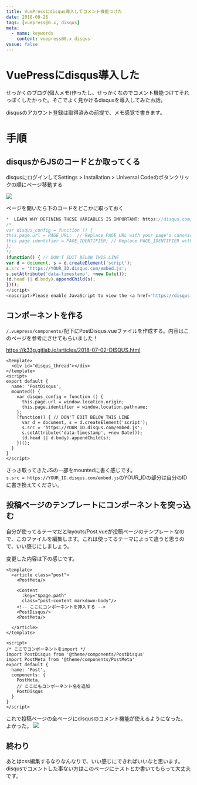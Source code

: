 ```yaml
---
title: VuePressにdisqus導入してコメント機能つけた
date: 2018-09-26
tags: [vuepress@0.x, disqus]
meta:
  - name: keywords
    content: vuepress@0.x disqus
vssue: false
---
```


# VuePressにdisqus導入した

せっかくのブログ(個人メモ)作ったし、せっかくなのでコメント機能つけてそれっぽくしたかった。そこでよく見かけるdisqusを導入してみたお話。

disqusのアカウント登録は取得済みの前提で、メモ感覚で書きます。

# 手順

## disqusからJSのコードとか取ってくる

disqusにログインしてSettings > Installation > Universal Codeのボタンクリックの順にページ移動する

<img src="/assets/img/disqus_01.png">

ページを開いたら下のコードをどこかに取っておく
```js
*  LEARN WHY DEFINING THESE VARIABLES IS IMPORTANT: https://disqus.com/admin/universalcode/#configuration-variables*/
/*
var disqus_config = function () {
this.page.url = PAGE_URL;  // Replace PAGE_URL with your page's canonical URL variable
this.page.identifier = PAGE_IDENTIFIER; // Replace PAGE_IDENTIFIER with your page's unique identifier variable
};
*/
(function() { // DON'T EDIT BELOW THIS LINE
var d = document, s = d.createElement('script');
s.src = 'https://YOUR_ID.disqus.com/embed.js';
s.setAttribute('data-timestamp', +new Date());
(d.head || d.body).appendChild(s);
})();
</script>
<noscript>Please enable JavaScript to view the <a href="https://disqus.com/?ref_noscript">comments powered by Disqus.</a></noscript>

```


## コンポーネントを作る
`/.vuepress/components/`配下にPostDisqus.vueファイルを作成する。内容はこのページを参考にさせてもらいました！

https://k33g.gitlab.io/articles/2018-07-02-DISQUS.html

``` vue
<template>
  <div id="disqus_thread"></div>
</template>
<script>
export default {
  name: 'PostDisqus',
  mounted() {
    var disqus_config = function () {
      this.page.url = window.location.origin;  
      this.page.identifier = window.location.pathname; 
    };
    (function() { // DON'T EDIT BELOW THIS LINE
      var d = document, s = d.createElement('script');
      s.src = 'https://YOUR_ID.disqus.com/embed.js';
      s.setAttribute('data-timestamp', +new Date());
      (d.head || d.body).appendChild(s);
    })();
  }
}
</script>
```
さっき取ってきたJSの一部をmountedに書く感じです。  
`s.src = https://YOUR_ID.disqus.com/embed.js`のYOUR_IDの部分は自分のIDに書き換えてください。


## 投稿ページのテンプレートにコンポーネントを突っ込む

自分が使ってるテーマだとlayouts/Post.vueが投稿ページのテンプレートなので、このファイルを編集します。これは使ってるテーマによって違うと思うので、いい感じにしましょう。

変更した内容は下の感じです。

```vue
<template>
  <article class="post">
    <PostMeta/>

    <Content
      :key="$page.path"
      class="post-content markdown-body"/>
    <!-- ここにコンポーネントを挿入する -->
    <PostDisqus/>
    <PostMeta/>

  </article>
</template>

<script>
/* ここでコンポーネントをimport */
import PostDisqus from '@theme/components/PostDisqus'
import PostMeta from '@theme/components/PostMeta'
export default {
  name: 'Post',
  components: {
    PostMeta,
    // ここにもコンポーネント名を追加
    PostDisqus
  }
}
</script>
```

これで投稿ページの全ページにdisqusのコメント機能が使えるようになった。よかった。
<img src="/assets/img/disqus_02.png">

## 終わり

あとはcss編集するなりなんなりで、いい感じにできればいいなと思います。disqusでコメントした事ない方はこのページにテストとか書いてもらって大丈夫です。
